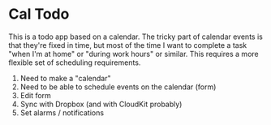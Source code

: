 Cal Todo
========

This is a todo app based on a calendar.
The tricky part of calendar events is that they're fixed in time, but most of the time I want to complete a task "when I'm at home" or "during work hours" or similar. This requires a more flexible set of scheduling requirements.

1. Need to make a "calendar"
2. Need to be able to schedule events on the calendar (form)
3. Edit form
4. Sync with Dropbox (and with CloudKit probably)
5. Set alarms / notifications
